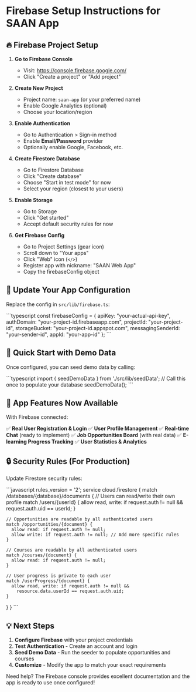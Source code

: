 # Firebase Setup Instructions for SAAN App

## 🔥 Firebase Project Setup

1. **Go to Firebase Console**

   - Visit: https://console.firebase.google.com/
   - Click "Create a project" or "Add project"

2. **Create New Project**

   - Project name: `saan-app` (or your preferred name)
   - Enable Google Analytics (optional)
   - Choose your location/region

3. **Enable Authentication**

   - Go to Authentication > Sign-in method
   - Enable **Email/Password** provider
   - Optionally enable Google, Facebook, etc.

4. **Create Firestore Database**

   - Go to Firestore Database
   - Click "Create database"
   - Choose "Start in test mode" for now
   - Select your region (closest to your users)

5. **Enable Storage**

   - Go to Storage
   - Click "Get started"
   - Accept default security rules for now

6. **Get Firebase Config**
   - Go to Project Settings (gear icon)
   - Scroll down to "Your apps"
   - Click "Web" icon (`</>`)
   - Register app with nickname: "SAAN Web App"
   - Copy the firebaseConfig object

## 🔧 Update Your App Configuration

Replace the config in `src/lib/firebase.ts`:

\`\`\`typescript
const firebaseConfig = {
apiKey: "your-actual-api-key",
authDomain: "your-project-id.firebaseapp.com",
projectId: "your-project-id",
storageBucket: "your-project-id.appspot.com",
messagingSenderId: "your-sender-id",
appId: "your-app-id"
};
\`\`\`

## 🚀 Quick Start with Demo Data

Once configured, you can seed demo data by calling:

\`\`\`typescript
import { seedDemoData } from './src/lib/seedData';
// Call this once to populate your database
seedDemoData();
\`\`\`

## 📱 App Features Now Available

With Firebase connected:

✅ **Real User Registration & Login**
✅ **User Profile Management**
✅ **Real-time Chat** (ready to implement)
✅ **Job Opportunities Board** (with real data)
✅ **E-learning Progress Tracking**
✅ **User Statistics & Analytics**

## 🔒 Security Rules (For Production)

Update Firestore security rules:

\`\`\`javascript
rules_version = '2';
service cloud.firestore {
match /databases/{database}/documents {
// Users can read/write their own profile
match /users/{userId} {
allow read, write: if request.auth != null && request.auth.uid == userId;
}

    // Opportunities are readable by all authenticated users
    match /opportunities/{document} {
      allow read: if request.auth != null;
      allow write: if request.auth != null; // Add more specific rules
    }

    // Courses are readable by all authenticated users
    match /courses/{document} {
      allow read: if request.auth != null;
    }

    // User progress is private to each user
    match /userProgress/{document} {
      allow read, write: if request.auth != null &&
        resource.data.userId == request.auth.uid;
    }

}
}
\`\`\`

## 💡 Next Steps

1. **Configure Firebase** with your project credentials
2. **Test Authentication** - Create an account and login
3. **Seed Demo Data** - Run the seeder to populate opportunities and courses
4. **Customize** - Modify the app to match your exact requirements

Need help? The Firebase console provides excellent documentation and the app is ready to use once configured!
